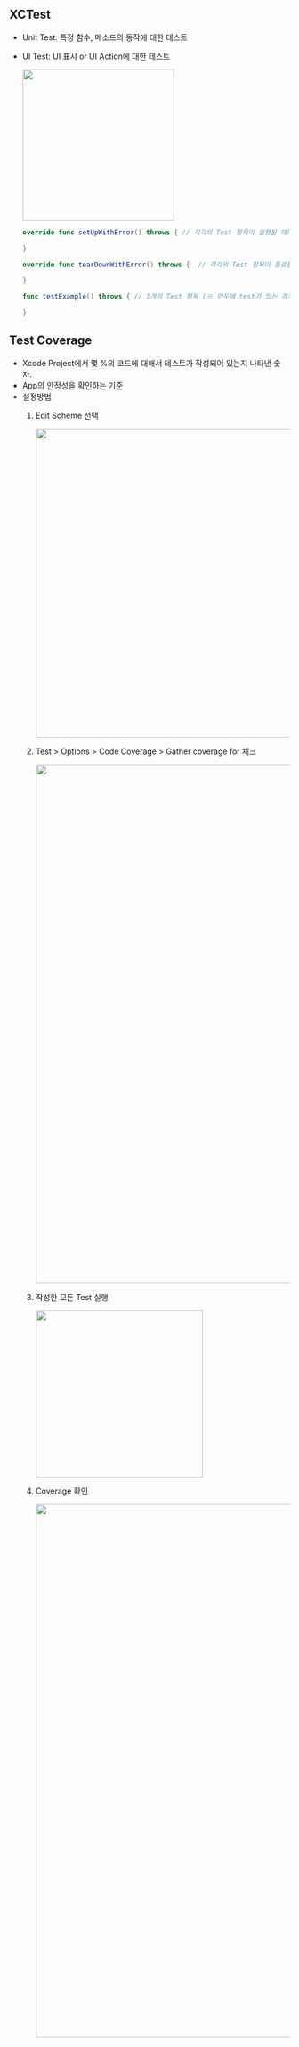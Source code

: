 ## XCTest
- Unit Test: 특정 함수, 메소드의 동작에 대한 테스트
- UI Test: UI 표시 or UI Action에 대한 테스트

  <img width="272" src="https://user-images.githubusercontent.com/46417892/179194106-5d2004c8-510c-4783-a0c5-e311c5e738ee.png">

    ```swift
    override func setUpWithError() throws { // 각각의 Test 항목이 실행될 때마다, 실행되는 method

    }

    override func tearDownWithError() throws {  // 각각의 Test 항목이 종료될 때마다, 실행되는 method

    }

    func testExample() throws { // 1개의 Test 항목 (※ 어두에 test가 있는 경우, test method로 인식)

    }
    ```

## Test Coverage
- Xcode Project에서 몇 %의 코드에 대해서 테스트가 작성되어 있는지 나타낸 숫자.
- App의 안정성을 확인하는 기준
- 설정방법
  1. Edit Scheme 선택

      <img width="555" src="https://user-images.githubusercontent.com/46417892/179216476-35e6641c-b773-4b00-9799-60bf774c5e63.png">
    
  2. Test > Options > Code Coverage > Gather coverage for 체크

      <img width="932" src="https://user-images.githubusercontent.com/46417892/179216902-4f56ad95-8c48-4baf-8e19-17738897d796.png">
    

  3. 작성한 모든 Test 실행

      <img width="300" src="https://user-images.githubusercontent.com/46417892/179217291-feced3c8-9ac3-4a12-9481-981e75a9d99e.png">
    
  4. Coverage 확인
    
      <img width="958" src="https://user-images.githubusercontent.com/46417892/179217387-5af1a566-f4bd-4056-9346-fcdd7dd8acfb.png">
     
